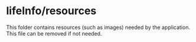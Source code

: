 # lifeInfo/resources

This folder contains resources (such as images) needed by the application. This file can
be removed if not needed.
